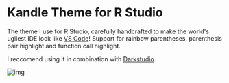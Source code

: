 # Kandle Theme for R Studio

The theme I use for R Studio, carefully handcrafted to make the world's ugliest IDE look like [VS Code](https://github.com/tal7aouy/theme)! Support for rainbow parentheses, parenthesis pair highlight and function call highlight.

I reccomend using it in combination with [Darkstudio](https://github.com/rileytwo/darkstudio).
 
![img](screenshot.png)